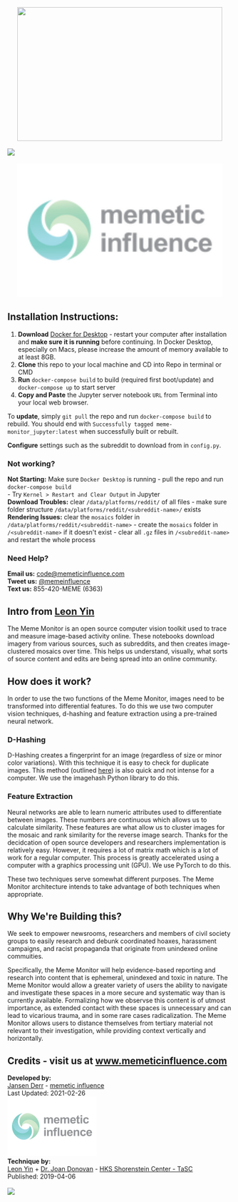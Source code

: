 <p align="center">
  <img width="460" height="300" src="https://github.com/memeticinfluence/meme-monitor/blob/master/samples/header.gif?raw=true">
</p>

![](https://github.com/memeticinfluence/meme-monitor/blob/master/samples/description.png?raw=true)

<p align="center">
  <img width="460" height="300" src="https://github.com/memeticinfluence/logos/blob/main/horizontal_transparent_small.png?raw=true">
</p>

## Installation Instructions:

1. **Download** [Docker for Desktop](https://www.docker.com/products/docker-desktop) - restart your computer after installation and **make sure it is running** before continuing. In Docker Desktop, especially on Macs, please increase the amount of memory available to at least 8GB.
2. **Clone** this repo to your local machine and CD into Repo in terminal or CMD
3. **Run** `docker-compose build` to build (required first boot/update) and `docker-compose up` to start server 
4. **Copy and Paste** the Jupyter server notebook `URL` from Terminal into your local web browser.

To **update**, simply `git pull` the repo and run `docker-compose build` to rebuild. You should end with `Successfully tagged meme-monitor_jupyter:latest` when successfully built or rebuilt.

**Configure** settings such as the subreddit to download from in `config.py`.

### Not working?
**Not Starting:** Make sure `Docker Desktop` is running - pull the repo and run `docker-compose build`<br> -  Try `Kernel > Restart and Clear Output` in Jupyter<br>
**Download Troubles:** clear `/data/platforms/reddit/` of all files - make sure folder structure `/data/platforms/reddit/<subreddit-name>/` exists<br>
**Rendering Issues:**  clear the `mosaics` folder in `/data/platforms/reddit/<subreddit-name>` - create the `mosaics` folder in `/<subreddit-name>` if it doesn't exist - clear all `.gz` files in `/<subreddit-name>` and restart the whole process<br>

### Need Help?
**Email us:** code@memeticinfluence.com<br>
**Tweet us:** [@memeinfluence](https://twitter.com/memeinfluence)<br>
**Text us:**  855-420-MEME (6363)<br>


## **Intro from [Leon Yin](https://github.com/yinleon/Disinfo-Doppler)**<br>
The Meme Monitor is an open source computer vision toolkit used to trace and measure image-based activity online. These notebooks download imagery from various sources, such as subreddits, and then creates image-clustered mosaics over time. This helps us understand, visually, what sorts of source content and edits are being spread into an online community. 

## How does it work?
In order to use the two functions of the Meme Monitor, images need to be transformed into differential features. To do this we use two computer vision techniques, d-hashing and feature extraction using a pre-trained neural network.

### D-Hashing
D-Hashing creates a fingerprint for an image (regardless of size or minor color variations). With this technique it is easy to check for duplicate images. This method (outlined [here](http://www.hackerfactor.com/blog/?/archives/529-Kind-of-Like-That.html)) is also quick and not intense for a computer. We use the imagehash Python library to do this.

### Feature Extraction
Neural networks are able to learn numeric attributes used to differentiate between images. These numbers are continuous which allows us to calculate similarity. These features are what allow us to cluster images for the mosaic and rank similarity for the reverse image search. Thanks for the decidcation of open source developers and researchers implementation is relatively easy. However, it requires a lot of matrix math which is a lot of work for a regular computer. This process is greatly accelerated using a computer with a graphics processing unit (GPU). We use PyTorch to do this.

These two techniques serve somewhat different purposes. The Meme Monitor architecture intends to take advantage of both techniques when appropriate.

## Why We're Building this?
We seek to empower newsrooms, researchers and members of civil society groups to easily research and debunk coordinated hoaxes, harassment campaigns, and racist propaganda that originate from unindexed online commuities.

Specifically, the Meme Monitor will help evidence-based reporting and research into content that is ephemeral, unindexed and toxic in nature. The Meme Monitor would allow a greater variety of users the ability to navigate and investigate these spaces in a more secure and systematic way than is currently available. Formalizing how we observse this content is of utmost importance, as extended contact with these spaces is unnecessary and can lead to vicarious trauma, and in some rare cases radicalization. The Meme Monitor allows users to distance themselves from tertiary material not relevant to their investigation, while providing context vertically and horizontally.

## Credits - visit us at www.memeticinfluence.com

**Developed by:**<br>
[Jansen Derr](https://github.com/jansenderr) - [memetic influence](https://www.memeticinfluence.com)<br>
Last Updated: 2021-02-26
<br>
![](https://github.com/memeticinfluence/logos/blob/main/horizontal_transparent_small.png?raw=true)
<br>
**Technique by:**<br>
[Leon Yin](https://github.com/yinleon/Disinfo-Doppler) + [Dr. Joan Donovan](https://www.hks.harvard.edu/faculty/joan-donovan) - [HKS Shorenstein Center - TaSC](https://shorensteincenter.org/programs/technology-social-change/)<br>
Published: 2019-04-06<br><br>
![](https://github.com/memeticinfluence/meme-monitor/blob/master/samples/credits/Harvard%20Kennedy%20School%20-%20Shorenstein%20Center/logo_small.png?raw=true)
<br>
<br>


<br>


